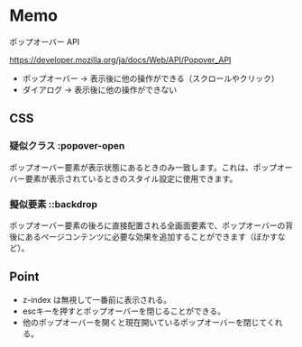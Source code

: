 # Memo

ポップオーバー API

https://developer.mozilla.org/ja/docs/Web/API/Popover_API

- ポップオーバー → 表示後に他の操作ができる（スクロールやクリック）
- ダイアログ → 表示後に他の操作ができない

## CSS

### 疑似クラス :popover-open

ポップオーバー要素が表示状態にあるときのみ一致します。これは、ポップオーバー要素が表示されているときのスタイル設定に使用できます。

### 擬似要素 ::backdrop

ポップオーバー要素の後ろに直接配置される全画面要素で、ポップオーバーの背後にあるページコンテンツに必要な効果を追加することができます（ぼかすなど）。

## Point

- z-index は無視して一番前に表示される。
- escキーを押すとポップオーバーを閉じることができる。
- 他のポップオーバーを開くと現在開いているポップオーバーを閉じてくれる。